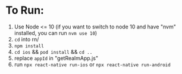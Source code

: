 # To Run:

1. Use Node <= 10 (if you want to switch to node 10 and have "nvm" installed, you can run `nvm use 10`)
2. `cd` into rn/
3. `npm install`
4. `cd ios` && `pod install` && `cd ..`
5. replace `appId` in "getRealmApp.js"
6. run `npx react-native run-ios` or `npx react-native run-android`
